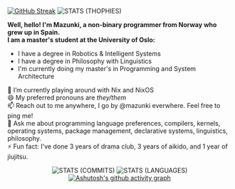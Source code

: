   [![GitHub Streak](https://streak-stats.demolab.com/?user=mazunki&theme=dark)](https://git.io/streak-stats)
  ![STATS (THOPHIES)](https://github-profile-trophy.vercel.app/?username=mazunki&theme=gruvbox&column=8)
</div>

**Well, hello! I'm Mazunki, a non-binary programmer from Norway who grew up in Spain. <br />**
**I am a master's student at the University of Oslo:**
  - I have a degree in Robotics & Intelligent Systems
  - I have a degree in Philosophy with Linguistics
  - I'm currently doing my master's in Programming and System Architecture

🌱 I’m currently playing around with Nix and NixOS <br />
😄 My preferred pronouns are *they/them* <br />
📫 Reach out to me anywhere, I go by @mazunki everwhere. Feel free to ping me! <br />
💬 Ask me about programming language preferences, compilers, kernels, operating systems, package management, declarative systems, linguistics, philosophy. <br />
⚡ Fun fact: I've done 3 years of drama club, 3 years of aikido, and 1 year of jiujitsu. <br />

<div align="center">
  
  ![STATS (COMMITS)](https://github-readme-stats-sabesansathananthan.vercel.app/api?username=mazunki&show_icons=true&hide_border=true&theme=gruvbox)
  ![STATS (LANGUAGES)](https://github-readme-stats.vercel.app/api/top-langs/?username=mazunki&layout=compact&theme=gruvbox&hide_border=true)
  [![Ashutosh's github activity graph](https://github-readme-activity-graph.vercel.app/graph?username=mazunki)](https://github.com/ashutosh00710/github-readme-activity-graph)
  
</div>


<!--
**mazunki/mazunki** is a ✨ _special_ ✨ repository because its `README.md` (this file) appears on your GitHub profile.

Here are some ideas to get you started:

- 🔭 I’m currently working on ...
- 🌱 I’m currently learning ...
- 👯 I’m looking to collaborate on ...
- 🤔 I’m looking for help with ...
- 📫 How to reach me: ...
- 😄 Pronouns: ...
-->
